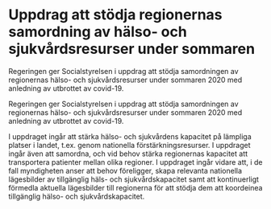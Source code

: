 # Uppdrag att stödja regionernas samordning av hälso- och sjukvårdsresurser under sommaren

Regeringen ger Socialstyrelsen i uppdrag att stödja samordningen av regionernas hälso- och sjukvårdsresurser under sommaren 2020 med anledning av utbrottet av covid-19.

Regeringen ger Socialstyrelsen i uppdrag att stödja samordningen av regionernas hälso- och sjukvårdsresurser under sommaren 2020 med anledning av utbrottet av covid-19.

I uppdraget ingår att stärka hälso- och sjukvårdens kapacitet på lämpliga platser i landet, t.ex. genom nationella förstärkningsresurser. I uppdraget ingår även att samordna, och vid behov stärka regionernas kapacitet att transportera patienter mellan olika regioner. I uppdraget ingår vidare att, i de fall myndigheten anser att behov föreligger, skapa relevanta nationella lägesbilder av tillgänglig häls- och sjukvårdskapacitet samt att kontinuerligt förmedla aktuella lägesbilder till regionerna för att stödja dem att koordeinea tillgänglig hälso- och sjukvårdskapacitet.
